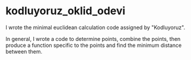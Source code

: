 # kodluyoruz_oklid_odevi
I wrote the minimal euclidean calculation code assigned by "Kodluyoruz".

In general, I wrote a code to determine points, combine the points, then produce a function specific to the points and find the minimum distance between them.
